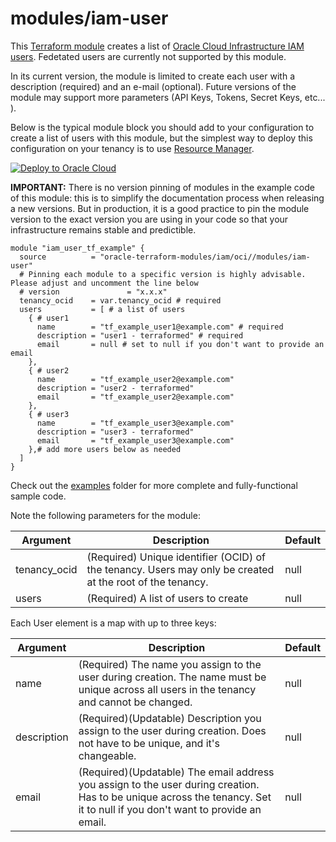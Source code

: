 # modules/iam-user

This [Terraform module](https://www.terraform.io/docs/modules/index.html) creates a list of [Oracle Cloud Infrastructure  IAM users](https://docs.cloud.oracle.com/iaas/Content/Identity/Tasks/managingusers.htm). Fedetated users are currently not supported by this module.

In its current version, the module is limited to create each user with a description (required) and an e-mail (optional). Future versions of the module may support more parameters (API Keys, Tokens, Secret Keys, etc... ).

Below is the typical module block you should add to your configuration to create a list of users with this module, but the simplest way to deploy this configuration on your tenancy is to use [Resource Manager](https://docs.oracle.com/en-us/iaas/Content/ResourceManager/Concepts/resourcemanager.htm).

<!--[![Deploy to Oracle Cloud](https://oci-resourcemanager-plugin.plugins.oci.oraclecloud.com/latest/deploy-to-oracle-cloud.svg)](https://cloud.oracle.com/resourcemanager/stacks/create?zipUrl=https://github.com/oracle-terraform-modules/terraform-oci-iam/raw/master/examples/iam-user/module_iam_user_tf_example.zip)-->

[![Deploy to Oracle Cloud](https://oci-resourcemanager-plugin.plugins.oci.oraclecloud.com/latest/deploy-to-oracle-cloud.svg)](https://cloud.oracle.com/resourcemanager/stacks/create?zipUrl=https://github.com/kral2/terraform-oci-iam/raw/add-rm-magic-button/examples/iam-user/module_iam_user_tf_example.zip)

**IMPORTANT:** There is no version pinning of modules in the example code of this module: this is to simplify the documentation process when releasing a new versions. But in production, it is a good practice to pin the module version to the exact version you are using in your code so that your infrastructure remains stable and predictible.

```hcl
module "iam_user_tf_example" {
  source          = "oracle-terraform-modules/iam/oci//modules/iam-user"
  # Pinning each module to a specific version is highly advisable. Please adjust and uncomment the line below
  # version               = "x.x.x"
  tenancy_ocid    = var.tenancy_ocid # required
  users           = [ # a list of users
    { # user1
      name        = "tf_example_user1@example.com" # required
      description = "user1 - terraformed" # required
      email       = null # set to null if you don't want to provide an email 
    },
    { # user2
      name        = "tf_example_user2@example.com"
      description = "user2 - terraformed"
      email       = "tf_example_user2@example.com"
    },
    { # user3
      name        = "tf_example_user3@example.com"
      description = "user3 - terraformed"
      email       = "tf_example_user3@example.com"
    },# add more users below as needed
  ]
}
```

Check out the [examples](https://github.com/oracle-terraform-modules/terraform-oci-iam/tree/master/examples) folder for more complete and fully-functional sample code.

Note the following parameters for the module:

Argument | Description | Default
--- | --- | ---
tenancy_ocid | (Required) Unique identifier (OCID) of the tenancy. Users may only be created at the root of the tenancy. | null
users | (Required) A list of users to create | null

Each User element is a map with up to three keys:

Argument | Description | Default
--- | --- | ---
name | (Required) The name you assign to the user during creation. The name must be unique across all users in the tenancy and cannot be changed. | null
description | (Required)(Updatable) Description you assign to the user during creation. Does not have to be unique, and it's changeable. | null
email | (Required)(Updatable) The email address you assign to the user during creation. Has to be unique across the tenancy. Set it to null if you don't want to provide an email. | null
